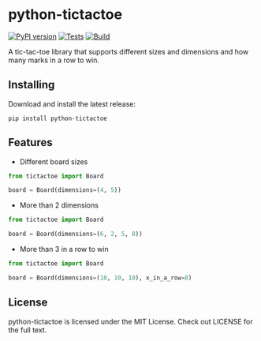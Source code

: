 # python-tictactoe
[![PyPI version](https://badge.fury.io/py/python-tictactoe.svg)](https://badge.fury.io/py/python-tictactoe) [![Tests](https://github.com/AttackingOrDefending/python-tictactoe/actions/workflows/tests.yml/badge.svg)](https://github.com/AttackingOrDefending/python-tictactoe/actions/workflows/tests.yml) [![Build](https://github.com/AttackingOrDefending/python-tictactoe/actions/workflows/build.yml/badge.svg)](https://github.com/AttackingOrDefending/python-tictactoe/actions/workflows/build.yml)

A tic-tac-toe library that supports different sizes and dimensions and how many marks in a row to win.

Installing
----------

Download and install the latest release:

    pip install python-tictactoe

## Features

* Different board sizes
```python
from tictactoe import Board

board = Board(dimensions=(4, 5))
```
* More than 2 dimensions
```python
from tictactoe import Board

board = Board(dimensions=(6, 2, 5, 8))
```
* More than 3 in a row to win
```python
from tictactoe import Board

board = Board(dimensions=(10, 10, 10), x_in_a_row=8)
```

## License
python-tictactoe is licensed under the MIT License. Check out LICENSE for the full text.
